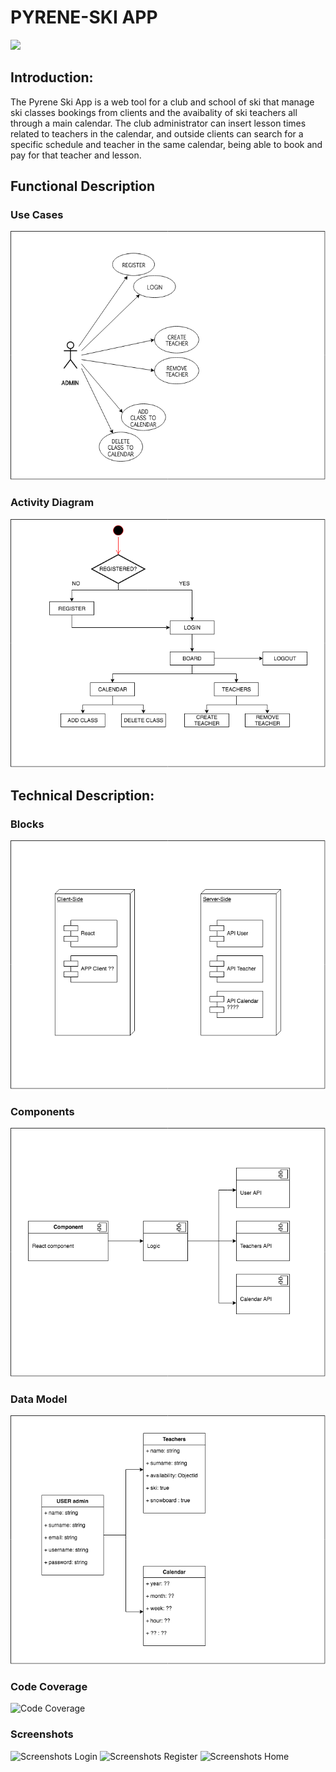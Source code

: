# PYRENE-SKI APP

![](images/skiordie.gif)

## Introduction:

The Pyrene Ski App is a web tool for a club and school of ski that manage ski classes bookings from clients and the avaibality of ski teachers all through a main calendar. The club administrator can insert lesson times related to teachers in the calendar, and outside clients can search for a specific schedule and teacher in the same calendar, being able to book and pay for that teacher and lesson.


## Functional Description

### Use Cases

![Use Cases](images/ps-usecases_ver0.png)

### Activity Diagram

![](images/ps-activity-diagram.png)


## Technical Description:

### Blocks

![Blocks](images/ps-block-diagram.png)

### Components

![Components](images/ps-components-diagram.png
)

### Data Model

![Data Model](images/ps-data-model-diagram.png
)

### Code Coverage

![Code Coverage](images/coverage.png)

### Screenshots

![Screenshots Login](images/login.png)
![Screenshots Register](images/register.png)
![Screenshots Home](images/home.png)